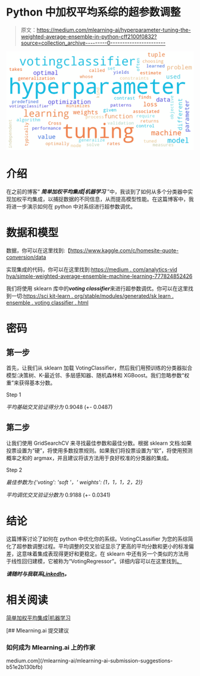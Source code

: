 # Python 中加权平均系综的超参数调整

> 原文：<https://medium.com/mlearning-ai/hyperparameter-tuning-the-weighted-average-ensemble-in-python-cff2100f0832?source=collection_archive---------0----------------------->

![](img/c6175e6fd520b02e896e3df02927fe24.png)

# 介绍

在之前的博客“ ***简单加权平均集成|机器学习*** ”中，我谈到了如何从多个分类器中实现加权平均集成，以捕捉数据的不同信息，从而提高模型性能。在这篇博客中，我将进一步演示如何在 python 中对系综进行超参数调优。

# 数据和模型

数据，你可以在这里找到:【https://www.kaggle.com/c/homesite-quote-conversion/data 

实现集成的代码，你可以在这里找到:[https://medium . com/analytics-vid hya/simple-weighted-average-ensemble-machine-learning-777824852426](/analytics-vidhya/simple-weighted-average-ensemble-machine-learning-777824852426)

我们将使用 sklearn 库中的***voting classifier***来进行超参数调优。你可以在这里找到一切:[https://sci kit-learn . org/stable/modules/generated/sk learn . ensemble . voting classifier . html](https://scikit-learn.org/stable/modules/generated/sklearn.ensemble.VotingClassifier.html)

# 密码

## 第一步

首先，让我们从 sklearn 加载 VotingClassifier，然后我们用预训练的分类器拟合模型:决策树、K-最近邻、多层感知器、随机森林和 XGBoost。我们忽略参数“权重”来获得基本分数。

Step 1

*平均基础交叉验证得分为* 0.9048 (+- 0.0487)

## 第二步

让我们使用 GridSearchCV 来寻找最佳参数和最佳分数。根据 sklearn 文档:如果投票设置为“硬”，将使用多数投票规则。如果我们将投票设置为“软”，将使用预测概率之和的 argmax，并且建议将该方法用于良好校准的分类器的集成。

Step 2

*最佳参数为:{'voting': 'soft '，' weights': (1，1，1，2，2)}*

*平均调优交叉验证分数为* 0.9188 (+- 0.0341)

# 结论

这篇博客讨论了如何在 python 中优化你的系综。VotingCLassifier 为您的系综简化了超参数调整过程。平均调整的交叉验证显示了更高的平均分数和更小的标准偏差，这意味着集成表现得更好和更稳定。在 sklearn 中还有另一个类似的方法用于线性回归建模，它被称为“VotingRegressor”。详细内容可以在这里找到[。](https://scikit-learn.org/stable/modules/generated/sklearn.ensemble.VotingRegressor.html)

***请随时与我联系***[***LinkedIn***](https://www.linkedin.com/in/jinhangjiang/)***。***

# 相关阅读

[简单加权平均集成|机器学习](/analytics-vidhya/simple-weighted-average-ensemble-machine-learning-777824852426)

[](/mlearning-ai/mlearning-ai-submission-suggestions-b51e2b130bfb) [## Mlearning.ai 提交建议

### 如何成为 Mlearning.ai 上的作家

medium.com](/mlearning-ai/mlearning-ai-submission-suggestions-b51e2b130bfb)